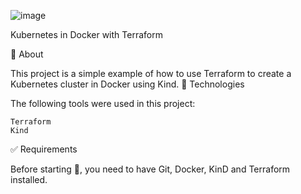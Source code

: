 ![image](https://user-images.githubusercontent.com/23049337/221376202-40474f94-3a65-4f9f-b8e3-85dabef15e67.png)

 
Kubernetes in Docker with Terraform



🎯 About

This project is a simple example of how to use Terraform to create a Kubernetes cluster in Docker using Kind.
🚀 Technologies

The following tools were used in this project:

    Terraform
    Kind

✅ Requirements

Before starting 🏁, you need to have Git, Docker, KinD and Terraform installed.


